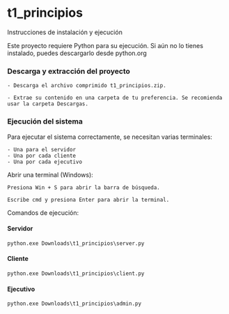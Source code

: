 # t1_principios
Instrucciones de instalación y ejecución

Este proyecto requiere Python para su ejecución. Si aún no lo tienes instalado, puedes descargarlo desde python.org
### Descarga y extracción del proyecto

    - Descarga el archivo comprimido t1_principios.zip.

    - Extrae su contenido en una carpeta de tu preferencia. Se recomienda usar la carpeta Descargas.

### Ejecución del sistema

Para ejecutar el sistema correctamente, se necesitan varias terminales:

    - Una para el servidor
    - Una por cada cliente
    - Una por cada ejecutivo

Abrir una terminal (Windows):

    Presiona Win + S para abrir la barra de búsqueda.

    Escribe cmd y presiona Enter para abrir la terminal.

Comandos de ejecución:

#### Servidor
```batch
python.exe Downloads\t1_principios\server.py
```

#### Cliente
```batch
python.exe Downloads\t1_principios\client.py
```

#### Ejecutivo
```batch
python.exe Downloads\t1_principios\admin.py
```
